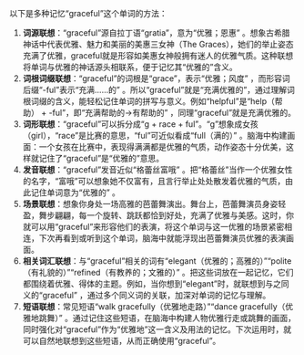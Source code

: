 以下是多种记忆“graceful”这个单词的方法：
1. **词源联想**：“graceful”源自拉丁语“gratia”，意为“优雅；恩惠” 。想象古希腊神话中代表优雅、魅力和美丽的美惠三女神（The Graces），她们的举止姿态充满了优雅，graceful就是形容如美惠女神般拥有迷人的优雅气质。这种联想将单词与优雅的神话源头相联系，便于记忆其“优雅的”含义。
2. **词根词缀联想**：“graceful”的词根是“grace”，表示“优雅；风度” ，而形容词后缀“-ful”表示“充满……的” 。所以“graceful”就是“充满优雅的”，通过理解词根词缀的含义，能轻松记住单词的拼写与意义。例如“helpful”是“help（帮助） + -ful”，即“充满帮助的→有帮助的” ，同理“graceful”就是充满优雅的。
3. **词形联想**：“graceful”可以拆分成“g + race + ful”。“g”想象成女孩（girl），“race”是比赛的意思，“ful”可近似看成“full（满的）” 。脑海中构建画面：一个女孩在比赛中，表现得满满都是优雅的气质，动作姿态十分优美，这样就记住了“graceful”是“优雅的”意思。
4. **发音联想**：“graceful”发音近似“格蕾丝富哦” 。把“格蕾丝”当作一个优雅女性的名字，“富哦”可以想象她不仅富有，且言行举止处处散发着优雅的气质，由此记住单词意为“优雅的” 。
5. **场景联想**：想象你身处一场高雅的芭蕾舞演出。舞台上，芭蕾舞演员身姿轻盈，舞步翩翩，每一个旋转、跳跃都恰到好处，充满了优雅与美感。这时，你就可以用“graceful”来形容他们的表演，将这个单词与这一优雅的场景紧密相连，下次再看到或听到这个单词，脑海中就能浮现出芭蕾舞演员优雅的表演画面。
6. **相关词汇联想**：与“graceful”相关的词有“elegant（优雅的；高雅的）”“polite（有礼貌的）”“refined（有教养的；文雅的）” 。把这些词放在一起记忆，它们都围绕着优雅、得体的主题。例如，当你想到“elegant”时，就联想到与之同义的“graceful” ，通过多个同义词的关联，加深对单词的记忆与理解。
7. **短语联想**：常见短语“walk gracefully（优雅地走路）”“dance gracefully（优雅地跳舞）” 。通过记住这些短语，在脑海中构建人物优雅行走或跳舞的画面，同时强化对“graceful”作为“优雅地”这一含义及用法的记忆。下次运用时，就可以自然地联想到这些短语，从而正确使用“graceful”。 